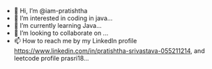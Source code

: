 - 👋 Hi, I’m @iam-pratishtha
- 👀 I’m interested in coding in java...
- 🌱 I’m currently learning Java...
- 💞️ I’m looking to collaborate on ...
- 📫 How to reach me by my LinkedIn profile https://www.linkedin.com/in/pratishtha-srivastava-055211214, and leetcode profile prasri18...

<!---
iam-pratishtha/iam-pratishtha is a ✨ special ✨ repository because its `README.md` (this file) appears on your GitHub profile.
You can click the Preview link to take a look at your changes.
--->
